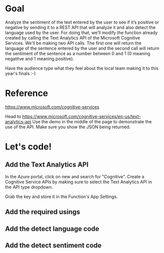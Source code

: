 # Goal
Analyze the sentiment of the text entered by the user to see if it’s positive or negative by sending it to a REST API that will analyze it and also detect the language used by the user.  For doing that, we'll modify the function already created by calling the Text Analytics API of the Microsoft Cognitive Services.
We'll be making two API calls.  The first one will return the language of the sentence entered by the user and the second call will return the sentiment of the sentence as a number between 0 and 1 (0 meaning negatitve and 1 meaning positive).

Have the audience type what they feel about the local team making it to this year's finals  :-)

# Reference
https://www.microsoft.com/cognitive-services

Head to https://www.microsoft.com/cognitive-services/en-us/text-analytics-api
Use the demo in the middle of the page to demonstrate the use of the API.  Make sure you show the JSON being returned.

# Let's code!
## Add the Text Analytics API
In the Azure portal, click on new and search for "Cognitive". Create a Cognitive Service APIs by making sure to select the Text Analytics API in the API type dropdown.

Grab the key and store it in the Function's App Settings.

## Add the required usings

## Add the detect language code

## Add the detect sentiment code
